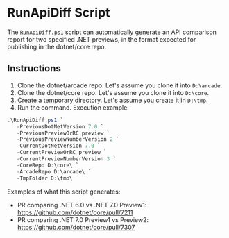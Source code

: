 # RunApiDiff Script

The [`RunApiDiff.ps1`](./RunApiDiff.ps1) script can automatically generate an API comparison report for two specified .NET previews, in the format expected for publishing in the dotnet/core repo.

## Instructions

1. Clone the dotnet/arcade repo. Let's assume you clone it into `D:\arcade`.
2. Clone the dotnet/core repo. Let's assume you clone it into `D:\core`.
3. Create a temporary directory. Let's assume you create it in `D:\tmp`.
4. Run the command. Execution example:

```powershell
.\RunApiDiff.ps1 `
   -PreviousDotNetVersion 7.0 `
   -PreviousPreviewOrRC preview `
   -PreviousPreviewNumberVersion 2 `
   -CurrentDotNetVersion 7.0 `
   -CurrentPreviewOrRC preview `
   -CurrentPreviewNumberVersion 3 `
   -CoreRepo D:\core\ `
   -ArcadeRepo D:\arcade\ `
   -TmpFolder D:\tmp\
```

Examples of what this script generates:

- PR comparing .NET 6.0 vs .NET 7.0 Preview1: <https://github.com/dotnet/core/pull/7211>
- PR comparing .NET 7.0 Preview1 vs Preview2: <https://github.com/dotnet/core/pull/7307>
